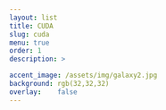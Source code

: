 ```yaml
---
layout: list
title: CUDA
slug: cuda
menu: true
order: 1
description: >

accent_image: /assets/img/galaxy2.jpg
background: rgb(32,32,32)
overlay:    false
---
```

